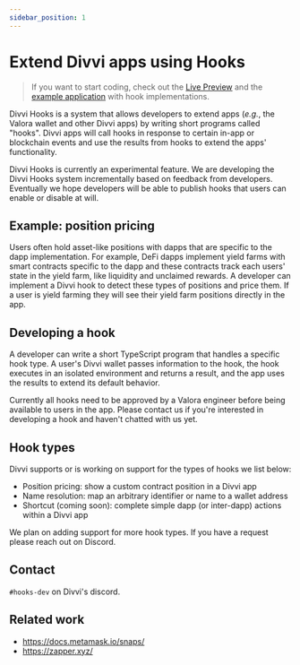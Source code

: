 ```yaml
---
sidebar_position: 1
---
```


# Extend Divvi apps using Hooks

> If you want to start coding, check out the [Live
> Preview](live-preview) and the [example application](https://github.com/divvi-xyz/hooks/blob/master/src/apps/example)
> with hook implementations.

Divvi Hooks is a system that allows developers to extend apps (_e.g._, the Valora wallet and other Divvi apps) by
writing short programs called "hooks". Divvi apps will call hooks in
response to certain in-app or blockchain events and use the results
from hooks to extend the apps' functionality.

Divvi Hooks is currently an experimental feature. We are
developing the Divvi Hooks system incrementally based on feedback
from developers. Eventually we hope developers will be able to publish
hooks that users can enable or disable at will.

## Example: position pricing

Users often hold asset-like positions with dapps that are specific to
the dapp implementation. For example, DeFi dapps
implement yield farms with smart contracts specific to the dapp and
these contracts track each users' state in the yield farm, like
liquidity and unclaimed rewards. A developer can implement a Divvi
hook to detect these types of positions and price them. If a user is
yield farming they will see their yield farm positions directly in
the app.

## Developing a hook

A developer can write a short TypeScript program that handles a
specific hook type. A user's Divvi wallet passes information to the
hook, the hook executes in an isolated environment and returns a
result, and the app uses the results to extend its default behavior.

Currently all hooks need to be approved by a Valora engineer before
being available to users in the app. Please contact us if
you're interested in developing a hook and haven't chatted with us
yet.

## Hook types

Divvi supports or is working on support for the types of hooks we
list below:

- Position pricing: show a custom contract position in a Divvi app
- Name resolution: map an arbitrary identifier or name to a wallet address
- Shortcut (coming soon): complete simple dapp (or inter-dapp) actions
  within a Divvi app

We plan on adding support for more hook types. If you have a request
please reach out on Discord.

## Contact

`#hooks-dev` on Divvi's discord.

## Related work

- https://docs.metamask.io/snaps/
- https://zapper.xyz/
